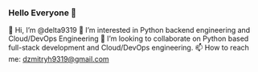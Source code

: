 ### Hello Everyone 👋

👋 Hi, I’m @delta9319
👀 I’m interested in Python backend engineering and Cloud/DevOps Engineering
💞️ I’m looking to collaborate on Python based full-stack development and Cloud/DevOps engineering.
📫 How to reach me: dzmitryh9319@gmail.com
